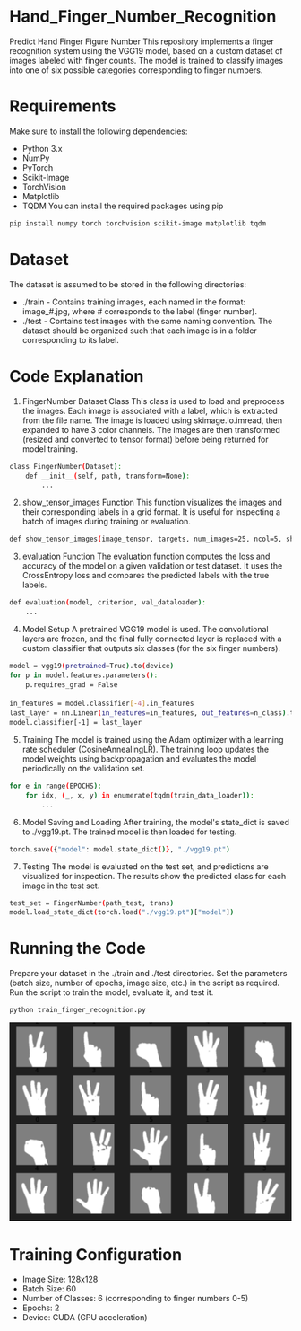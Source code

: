 # Hand_Finger_Number_Recognition
Predict Hand Finger Figure Number
This repository implements a finger recognition system using the VGG19 model, based on a custom dataset of images labeled with finger counts. The model is trained to classify images into one of six possible categories corresponding to finger numbers.

# Requirements
Make sure to install the following dependencies:

- Python 3.x
- NumPy
- PyTorch
- Scikit-Image
- TorchVision
- Matplotlib
- TQDM
You can install the required packages using pip
```bash
pip install numpy torch torchvision scikit-image matplotlib tqdm
```
# Dataset
The dataset is assumed to be stored in the following directories:

- ./train - Contains training images, each named in the format: image_#.jpg, where # corresponds to the label (finger number).
- ./test - Contains test images with the same naming convention.
The dataset should be organized such that each image is in a folder corresponding to its label.

# Code Explanation
1. FingerNumber Dataset Class
This class is used to load and preprocess the images. Each image is associated with a label, which is extracted from the file name. The image is loaded using skimage.io.imread, then expanded to have 3 color channels. The images are then transformed (resized and converted to tensor format) before being returned for model training.

```bash
class FingerNumber(Dataset):
    def __init__(self, path, transform=None):
        ...
```
2. show_tensor_images Function
This function visualizes the images and their corresponding labels in a grid format. It is useful for inspecting a batch of images during training or evaluation.

```bash
def show_tensor_images(image_tensor, targets, num_images=25, ncol=5, show=True):
```
3. evaluation Function
The evaluation function computes the loss and accuracy of the model on a given validation or test dataset. It uses the CrossEntropy loss and compares the predicted labels with the true labels.

```bash
def evaluation(model, criterion, val_dataloader):
    ...
```
4. Model Setup
A pretrained VGG19 model is used. The convolutional layers are frozen, and the final fully connected layer is replaced with a custom classifier that outputs six classes (for the six finger numbers).

```bash
model = vgg19(pretrained=True).to(device)
for p in model.features.parameters():
    p.requires_grad = False

in_features = model.classifier[-4].in_features
last_layer = nn.Linear(in_features=in_features, out_features=n_class).to(device)
model.classifier[-1] = last_layer
```
5. Training
The model is trained using the Adam optimizer with a learning rate scheduler (CosineAnnealingLR). The training loop updates the model weights using backpropagation and evaluates the model periodically on the validation set.

```bash
for e in range(EPOCHS):
    for idx, (_, x, y) in enumerate(tqdm(train_data_loader)):
        ...
```
6. Model Saving and Loading
After training, the model's state_dict is saved to ./vgg19.pt. The trained model is then loaded for testing.

```bash
torch.save({"model": model.state_dict()}, "./vgg19.pt")
```
7. Testing
The model is evaluated on the test set, and predictions are visualized for inspection. The results show the predicted class for each image in the test set.

```bash
test_set = FingerNumber(path_test, trans)
model.load_state_dict(torch.load("./vgg19.pt")["model"])
```

# Running the Code
Prepare your dataset in the ./train and ./test directories.
Set the parameters (batch size, number of epochs, image size, etc.) in the script as required.
Run the script to train the model, evaluate it, and test it.
```bash
python train_finger_recognition.py
```
![Alt Text](https://raw.githubusercontent.com/AISoltani/Hand_Finger_Number_Recognition/refs/heads/main/Screenshot%202024-12-10%20203708.png)
# Training Configuration
- Image Size: 128x128
- Batch Size: 60
- Number of Classes: 6 (corresponding to finger numbers 0-5)
- Epochs: 2
- Device: CUDA (GPU acceleration)
